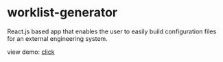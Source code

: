 # worklist-generator
React.js based app that enables the user to easily build configuration files for an external engineering system.

view demo: <a href="http://ryanjamesmcgill.github.io/worklist-generator/#" target="_blank">click</a>
